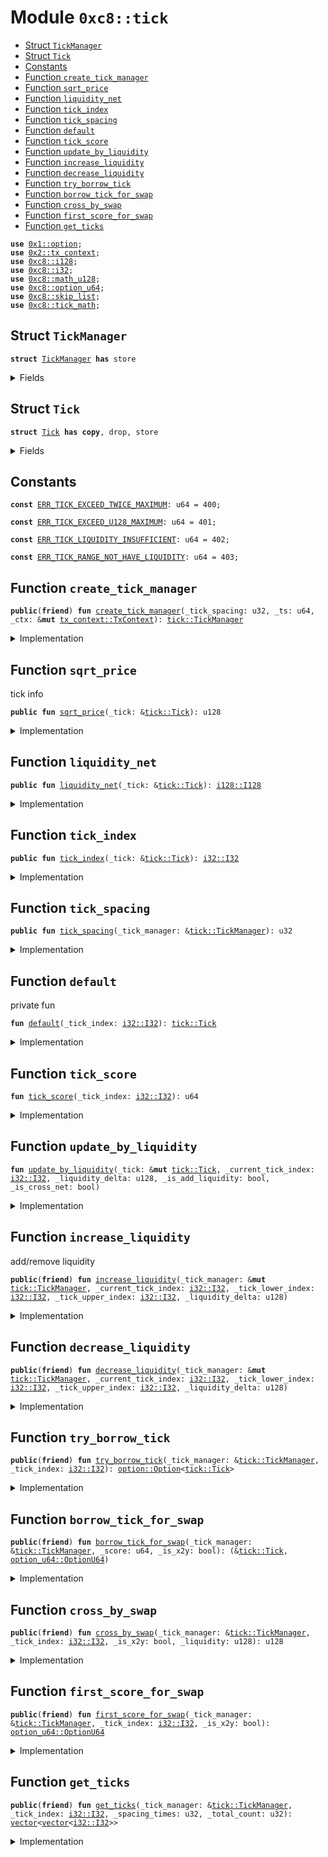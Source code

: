 
<a name="0xc8_tick"></a>

# Module `0xc8::tick`



-  [Struct `TickManager`](#0xc8_tick_TickManager)
-  [Struct `Tick`](#0xc8_tick_Tick)
-  [Constants](#@Constants_0)
-  [Function `create_tick_manager`](#0xc8_tick_create_tick_manager)
-  [Function `sqrt_price`](#0xc8_tick_sqrt_price)
-  [Function `liquidity_net`](#0xc8_tick_liquidity_net)
-  [Function `tick_index`](#0xc8_tick_tick_index)
-  [Function `tick_spacing`](#0xc8_tick_tick_spacing)
-  [Function `default`](#0xc8_tick_default)
-  [Function `tick_score`](#0xc8_tick_tick_score)
-  [Function `update_by_liquidity`](#0xc8_tick_update_by_liquidity)
-  [Function `increase_liquidity`](#0xc8_tick_increase_liquidity)
-  [Function `decrease_liquidity`](#0xc8_tick_decrease_liquidity)
-  [Function `try_borrow_tick`](#0xc8_tick_try_borrow_tick)
-  [Function `borrow_tick_for_swap`](#0xc8_tick_borrow_tick_for_swap)
-  [Function `cross_by_swap`](#0xc8_tick_cross_by_swap)
-  [Function `first_score_for_swap`](#0xc8_tick_first_score_for_swap)
-  [Function `get_ticks`](#0xc8_tick_get_ticks)


<pre><code><b>use</b> <a href="">0x1::option</a>;
<b>use</b> <a href="../../../.././build/Sui/docs/tx_context.md#0x2_tx_context">0x2::tx_context</a>;
<b>use</b> <a href="i128.md#0xc8_i128">0xc8::i128</a>;
<b>use</b> <a href="i32.md#0xc8_i32">0xc8::i32</a>;
<b>use</b> <a href="math_u128.md#0xc8_math_u128">0xc8::math_u128</a>;
<b>use</b> <a href="option_u64.md#0xc8_option_u64">0xc8::option_u64</a>;
<b>use</b> <a href="skip_list.md#0xc8_skip_list">0xc8::skip_list</a>;
<b>use</b> <a href="tick_math.md#0xc8_tick_math">0xc8::tick_math</a>;
</code></pre>



<a name="0xc8_tick_TickManager"></a>

## Struct `TickManager`



<pre><code><b>struct</b> <a href="tick.md#0xc8_tick_TickManager">TickManager</a> <b>has</b> store
</code></pre>



<details>
<summary>Fields</summary>


<dl>
<dt>
<code>tick_spacing: u32</code>
</dt>
<dd>

</dd>
<dt>
<code>ticks: <a href="skip_list.md#0xc8_skip_list_SkipList">skip_list::SkipList</a>&lt;<a href="tick.md#0xc8_tick_Tick">tick::Tick</a>&gt;</code>
</dt>
<dd>

</dd>
</dl>


</details>

<a name="0xc8_tick_Tick"></a>

## Struct `Tick`



<pre><code><b>struct</b> <a href="tick.md#0xc8_tick_Tick">Tick</a> <b>has</b> <b>copy</b>, drop, store
</code></pre>



<details>
<summary>Fields</summary>


<dl>
<dt>
<code>index: <a href="i32.md#0xc8_i32_I32">i32::I32</a></code>
</dt>
<dd>

</dd>
<dt>
<code>sqrt_price: u128</code>
</dt>
<dd>

</dd>
<dt>
<code>liquidity_net: <a href="i128.md#0xc8_i128_I128">i128::I128</a></code>
</dt>
<dd>

</dd>
<dt>
<code>liquidity_gross: u128</code>
</dt>
<dd>

</dd>
</dl>


</details>

<a name="@Constants_0"></a>

## Constants


<a name="0xc8_tick_ERR_TICK_EXCEED_TWICE_MAXIMUM"></a>



<pre><code><b>const</b> <a href="tick.md#0xc8_tick_ERR_TICK_EXCEED_TWICE_MAXIMUM">ERR_TICK_EXCEED_TWICE_MAXIMUM</a>: u64 = 400;
</code></pre>



<a name="0xc8_tick_ERR_TICK_EXCEED_U128_MAXIMUM"></a>



<pre><code><b>const</b> <a href="tick.md#0xc8_tick_ERR_TICK_EXCEED_U128_MAXIMUM">ERR_TICK_EXCEED_U128_MAXIMUM</a>: u64 = 401;
</code></pre>



<a name="0xc8_tick_ERR_TICK_LIQUIDITY_INSUFFICIENT"></a>



<pre><code><b>const</b> <a href="tick.md#0xc8_tick_ERR_TICK_LIQUIDITY_INSUFFICIENT">ERR_TICK_LIQUIDITY_INSUFFICIENT</a>: u64 = 402;
</code></pre>



<a name="0xc8_tick_ERR_TICK_RANGE_NOT_HAVE_LIQUIDITY"></a>



<pre><code><b>const</b> <a href="tick.md#0xc8_tick_ERR_TICK_RANGE_NOT_HAVE_LIQUIDITY">ERR_TICK_RANGE_NOT_HAVE_LIQUIDITY</a>: u64 = 403;
</code></pre>



<a name="0xc8_tick_create_tick_manager"></a>

## Function `create_tick_manager`



<pre><code><b>public</b>(<b>friend</b>) <b>fun</b> <a href="tick.md#0xc8_tick_create_tick_manager">create_tick_manager</a>(_tick_spacing: u32, _ts: u64, _ctx: &<b>mut</b> <a href="../../../.././build/Sui/docs/tx_context.md#0x2_tx_context_TxContext">tx_context::TxContext</a>): <a href="tick.md#0xc8_tick_TickManager">tick::TickManager</a>
</code></pre>



<details>
<summary>Implementation</summary>


<pre><code><b>public</b>(<b>friend</b>) <b>fun</b> <a href="tick.md#0xc8_tick_create_tick_manager">create_tick_manager</a>(
    _tick_spacing: u32,
    _ts: u64,
    _ctx: &<b>mut</b> TxContext,
): <a href="tick.md#0xc8_tick_TickManager">TickManager</a> {
    <a href="tick.md#0xc8_tick_TickManager">TickManager</a> {
        tick_spacing: _tick_spacing,
        ticks: <a href="skip_list.md#0xc8_skip_list_new">skip_list::new</a>(16, 2, _ts, _ctx),
    }
}
</code></pre>



</details>

<a name="0xc8_tick_sqrt_price"></a>

## Function `sqrt_price`

tick info


<pre><code><b>public</b> <b>fun</b> <a href="tick.md#0xc8_tick_sqrt_price">sqrt_price</a>(_tick: &<a href="tick.md#0xc8_tick_Tick">tick::Tick</a>): u128
</code></pre>



<details>
<summary>Implementation</summary>


<pre><code><b>public</b> <b>fun</b> <a href="tick.md#0xc8_tick_sqrt_price">sqrt_price</a>(_tick: &<a href="tick.md#0xc8_tick_Tick">Tick</a>): u128 {
    _tick.sqrt_price
}
</code></pre>



</details>

<a name="0xc8_tick_liquidity_net"></a>

## Function `liquidity_net`



<pre><code><b>public</b> <b>fun</b> <a href="tick.md#0xc8_tick_liquidity_net">liquidity_net</a>(_tick: &<a href="tick.md#0xc8_tick_Tick">tick::Tick</a>): <a href="i128.md#0xc8_i128_I128">i128::I128</a>
</code></pre>



<details>
<summary>Implementation</summary>


<pre><code><b>public</b> <b>fun</b> <a href="tick.md#0xc8_tick_liquidity_net">liquidity_net</a>(_tick: &<a href="tick.md#0xc8_tick_Tick">Tick</a>): I128 {
    _tick.liquidity_net
}
</code></pre>



</details>

<a name="0xc8_tick_tick_index"></a>

## Function `tick_index`



<pre><code><b>public</b> <b>fun</b> <a href="tick.md#0xc8_tick_tick_index">tick_index</a>(_tick: &<a href="tick.md#0xc8_tick_Tick">tick::Tick</a>): <a href="i32.md#0xc8_i32_I32">i32::I32</a>
</code></pre>



<details>
<summary>Implementation</summary>


<pre><code><b>public</b> <b>fun</b> <a href="tick.md#0xc8_tick_tick_index">tick_index</a>(_tick: &<a href="tick.md#0xc8_tick_Tick">Tick</a>): I32 {
    _tick.index
}
</code></pre>



</details>

<a name="0xc8_tick_tick_spacing"></a>

## Function `tick_spacing`



<pre><code><b>public</b> <b>fun</b> <a href="tick.md#0xc8_tick_tick_spacing">tick_spacing</a>(_tick_manager: &<a href="tick.md#0xc8_tick_TickManager">tick::TickManager</a>): u32
</code></pre>



<details>
<summary>Implementation</summary>


<pre><code><b>public</b> <b>fun</b> <a href="tick.md#0xc8_tick_tick_spacing">tick_spacing</a>(_tick_manager: &<a href="tick.md#0xc8_tick_TickManager">TickManager</a>): u32 {
    _tick_manager.tick_spacing
}
</code></pre>



</details>

<a name="0xc8_tick_default"></a>

## Function `default`

private fun


<pre><code><b>fun</b> <a href="tick.md#0xc8_tick_default">default</a>(_tick_index: <a href="i32.md#0xc8_i32_I32">i32::I32</a>): <a href="tick.md#0xc8_tick_Tick">tick::Tick</a>
</code></pre>



<details>
<summary>Implementation</summary>


<pre><code><b>fun</b> <a href="tick.md#0xc8_tick_default">default</a>(_tick_index: I32): <a href="tick.md#0xc8_tick_Tick">Tick</a> {
    <b>let</b> sqrt_price = <a href="tick_math.md#0xc8_tick_math_get_sqrt_price_at_tick">tick_math::get_sqrt_price_at_tick</a>(_tick_index);
    <a href="tick.md#0xc8_tick_Tick">Tick</a> {
        sqrt_price,
        index: _tick_index,
        liquidity_net: <a href="i128.md#0xc8_i128_from">i128::from</a>(sqrt_price),
        liquidity_gross: 0
    }
}
</code></pre>



</details>

<a name="0xc8_tick_tick_score"></a>

## Function `tick_score`



<pre><code><b>fun</b> <a href="tick.md#0xc8_tick_tick_score">tick_score</a>(_tick_index: <a href="i32.md#0xc8_i32_I32">i32::I32</a>): u64
</code></pre>



<details>
<summary>Implementation</summary>


<pre><code><b>fun</b> <a href="tick.md#0xc8_tick_tick_score">tick_score</a>(_tick_index: I32): u64 {
    <b>let</b> score = <a href="i32.md#0xc8_i32_as_u32">i32::as_u32</a>(<a href="i32.md#0xc8_i32_add">i32::add</a>(_tick_index, <a href="tick_math.md#0xc8_tick_math_max_tick">tick_math::max_tick</a>()));
    <b>assert</b>!(
        score &gt;= 0 && score &lt;= <a href="i32.md#0xc8_i32_as_u32">i32::as_u32</a>(<a href="i32.md#0xc8_i32_mul">i32::mul</a>(<a href="tick_math.md#0xc8_tick_math_max_tick">tick_math::max_tick</a>(), <a href="i32.md#0xc8_i32_from_u32">i32::from_u32</a>(2))),
        <a href="tick.md#0xc8_tick_ERR_TICK_EXCEED_TWICE_MAXIMUM">ERR_TICK_EXCEED_TWICE_MAXIMUM</a>
    );
    (score <b>as</b> u64)
}
</code></pre>



</details>

<a name="0xc8_tick_update_by_liquidity"></a>

## Function `update_by_liquidity`



<pre><code><b>fun</b> <a href="tick.md#0xc8_tick_update_by_liquidity">update_by_liquidity</a>(_tick: &<b>mut</b> <a href="tick.md#0xc8_tick_Tick">tick::Tick</a>, _current_tick_index: <a href="i32.md#0xc8_i32_I32">i32::I32</a>, _liquidity_delta: u128, _is_add_liquidity: bool, _is_cross_net: bool)
</code></pre>



<details>
<summary>Implementation</summary>


<pre><code><b>fun</b> <a href="tick.md#0xc8_tick_update_by_liquidity">update_by_liquidity</a>(
    _tick: &<b>mut</b> <a href="tick.md#0xc8_tick_Tick">Tick</a>,
    _current_tick_index: I32,
    _liquidity_delta: u128,
    _is_add_liquidity: bool,
    _is_cross_net: bool
)
{
    <b>if</b> (_is_add_liquidity == <b>true</b>) {
        <b>assert</b>!(<a href="math_u128.md#0xc8_math_u128_add_check">math_u128::add_check</a>(_tick.liquidity_gross, _liquidity_delta), <a href="tick.md#0xc8_tick_ERR_TICK_EXCEED_U128_MAXIMUM">ERR_TICK_EXCEED_U128_MAXIMUM</a>);
        _tick.liquidity_gross = _tick.liquidity_gross + _liquidity_delta;
    } <b>else</b> {
        <b>assert</b>!(_tick.liquidity_gross &gt;= _liquidity_delta, <a href="tick.md#0xc8_tick_ERR_TICK_LIQUIDITY_INSUFFICIENT">ERR_TICK_LIQUIDITY_INSUFFICIENT</a>);
        _tick.liquidity_gross = _tick.liquidity_gross - _liquidity_delta;
    };
    <b>let</b> is_overflowing: bool;
    <b>let</b> liquidity_net: I128;
    <b>if</b> (_is_add_liquidity) {
        <b>if</b> (_is_cross_net) {
            (liquidity_net, is_overflowing) = <a href="i128.md#0xc8_i128_overflowing_sub">i128::overflowing_sub</a>(
                _tick.liquidity_net,
                <a href="i128.md#0xc8_i128_from">i128::from</a>(_liquidity_delta)
            );
        } <b>else</b> {
            (liquidity_net, is_overflowing) = <a href="i128.md#0xc8_i128_overflowing_add">i128::overflowing_add</a>(
                _tick.liquidity_net,
                <a href="i128.md#0xc8_i128_from">i128::from</a>(_liquidity_delta)
            );
        };
    } <b>else</b> {
        <b>if</b> (_is_cross_net) {
            (liquidity_net, is_overflowing) = <a href="i128.md#0xc8_i128_overflowing_add">i128::overflowing_add</a>(
                _tick.liquidity_net,
                <a href="i128.md#0xc8_i128_from">i128::from</a>(_liquidity_delta)
            );
        } <b>else</b> {
            (liquidity_net, is_overflowing) = <a href="i128.md#0xc8_i128_overflowing_sub">i128::overflowing_sub</a>(
                _tick.liquidity_net,
                <a href="i128.md#0xc8_i128_from">i128::from</a>(_liquidity_delta)
            );
        };
    };
    <b>assert</b>!(!is_overflowing, <a href="tick.md#0xc8_tick_ERR_TICK_LIQUIDITY_INSUFFICIENT">ERR_TICK_LIQUIDITY_INSUFFICIENT</a>);
    _tick.liquidity_net = liquidity_net;
}
</code></pre>



</details>

<a name="0xc8_tick_increase_liquidity"></a>

## Function `increase_liquidity`

add/remove liquidity


<pre><code><b>public</b>(<b>friend</b>) <b>fun</b> <a href="tick.md#0xc8_tick_increase_liquidity">increase_liquidity</a>(_tick_manager: &<b>mut</b> <a href="tick.md#0xc8_tick_TickManager">tick::TickManager</a>, _current_tick_index: <a href="i32.md#0xc8_i32_I32">i32::I32</a>, _tick_lower_index: <a href="i32.md#0xc8_i32_I32">i32::I32</a>, _tick_upper_index: <a href="i32.md#0xc8_i32_I32">i32::I32</a>, _liquidity_delta: u128)
</code></pre>



<details>
<summary>Implementation</summary>


<pre><code><b>public</b>(<b>friend</b>) <b>fun</b> <a href="tick.md#0xc8_tick_increase_liquidity">increase_liquidity</a>(
    _tick_manager: &<b>mut</b> <a href="tick.md#0xc8_tick_TickManager">TickManager</a>,
    _current_tick_index: I32,
    _tick_lower_index: I32,
    _tick_upper_index: I32,
    _liquidity_delta: u128
)
{
    <b>if</b> (_liquidity_delta == 0) {
        <b>return</b>
    };
    <b>let</b> tick_lower_score = <a href="tick.md#0xc8_tick_tick_score">tick_score</a>(_tick_lower_index);
    <b>let</b> tick_upper_score = <a href="tick.md#0xc8_tick_tick_score">tick_score</a>(_tick_upper_index);

    <b>if</b> (!<a href="skip_list.md#0xc8_skip_list_contains">skip_list::contains</a>(&_tick_manager.ticks, tick_lower_score)) {
        <a href="skip_list.md#0xc8_skip_list_insert">skip_list::insert</a>(&<b>mut</b> _tick_manager.ticks, tick_lower_score, <a href="tick.md#0xc8_tick_default">default</a>(_tick_lower_index));
    };
    <b>if</b> (!<a href="skip_list.md#0xc8_skip_list_contains">skip_list::contains</a>(&_tick_manager.ticks, tick_upper_score)) {
        <a href="skip_list.md#0xc8_skip_list_insert">skip_list::insert</a>(&<b>mut</b> _tick_manager.ticks, tick_upper_score, <a href="tick.md#0xc8_tick_default">default</a>(_tick_upper_index));
    };

    <b>let</b> lower_tick = <a href="skip_list.md#0xc8_skip_list_borrow_mut">skip_list::borrow_mut</a>(&<b>mut</b> _tick_manager.ticks, tick_lower_score);
    <a href="tick.md#0xc8_tick_update_by_liquidity">update_by_liquidity</a>(
        lower_tick,
        _current_tick_index,
        _liquidity_delta,
        <b>true</b>,
        <b>false</b>
    );
    <b>let</b> upper_tick = <a href="skip_list.md#0xc8_skip_list_borrow_mut">skip_list::borrow_mut</a>(&<b>mut</b> _tick_manager.ticks, tick_upper_score);
    <a href="tick.md#0xc8_tick_update_by_liquidity">update_by_liquidity</a>(
        upper_tick,
        _current_tick_index,
        _liquidity_delta,
        <b>true</b>,
        <b>true</b>
    );
}
</code></pre>



</details>

<a name="0xc8_tick_decrease_liquidity"></a>

## Function `decrease_liquidity`



<pre><code><b>public</b>(<b>friend</b>) <b>fun</b> <a href="tick.md#0xc8_tick_decrease_liquidity">decrease_liquidity</a>(_tick_manager: &<b>mut</b> <a href="tick.md#0xc8_tick_TickManager">tick::TickManager</a>, _current_tick_index: <a href="i32.md#0xc8_i32_I32">i32::I32</a>, _tick_lower_index: <a href="i32.md#0xc8_i32_I32">i32::I32</a>, _tick_upper_index: <a href="i32.md#0xc8_i32_I32">i32::I32</a>, _liquidity_delta: u128)
</code></pre>



<details>
<summary>Implementation</summary>


<pre><code><b>public</b>(<b>friend</b>) <b>fun</b> <a href="tick.md#0xc8_tick_decrease_liquidity">decrease_liquidity</a>(
    _tick_manager: &<b>mut</b> <a href="tick.md#0xc8_tick_TickManager">TickManager</a>,
    _current_tick_index: I32,
    _tick_lower_index: I32,
    _tick_upper_index: I32,
    _liquidity_delta: u128
)
{
    <b>if</b> (_liquidity_delta == 0) {
        <b>return</b>
    };
    <b>let</b> tick_lower_score = <a href="tick.md#0xc8_tick_tick_score">tick_score</a>(_tick_lower_index);
    <b>let</b> tick_upper_score = <a href="tick.md#0xc8_tick_tick_score">tick_score</a>(_tick_upper_index);
    <b>assert</b>!(
        <a href="skip_list.md#0xc8_skip_list_contains">skip_list::contains</a>(&_tick_manager.ticks, tick_lower_score) &&
            <a href="skip_list.md#0xc8_skip_list_contains">skip_list::contains</a>(&_tick_manager.ticks, tick_upper_score),
        <a href="tick.md#0xc8_tick_ERR_TICK_RANGE_NOT_HAVE_LIQUIDITY">ERR_TICK_RANGE_NOT_HAVE_LIQUIDITY</a>
    );
    <b>let</b> lower_tick = <a href="skip_list.md#0xc8_skip_list_borrow_mut">skip_list::borrow_mut</a>(&<b>mut</b> _tick_manager.ticks, tick_lower_score);
    <a href="tick.md#0xc8_tick_update_by_liquidity">update_by_liquidity</a>(
        lower_tick,
        _current_tick_index,
        _liquidity_delta,
        <b>false</b>,
        <b>false</b>
    );
    <b>let</b> is_liquidity_changed = lower_tick.liquidity_gross != _liquidity_delta;
    <b>if</b> (is_liquidity_changed && lower_tick.liquidity_gross == 0 && _current_tick_index != _tick_upper_index) {
        <a href="skip_list.md#0xc8_skip_list_remove">skip_list::remove</a>(&<b>mut</b> _tick_manager.ticks, tick_lower_score);
    };
    <b>let</b> upper_tick = <a href="skip_list.md#0xc8_skip_list_borrow_mut">skip_list::borrow_mut</a>(&<b>mut</b> _tick_manager.ticks, tick_upper_score);
    <a href="tick.md#0xc8_tick_update_by_liquidity">update_by_liquidity</a>(
        upper_tick,
        _current_tick_index,
        _liquidity_delta,
        <b>false</b>,
        <b>true</b>
    );
    is_liquidity_changed = upper_tick.liquidity_gross != _liquidity_delta;
    <b>if</b> (is_liquidity_changed && upper_tick.liquidity_gross == 0 && _current_tick_index != _tick_lower_index) {
        <a href="skip_list.md#0xc8_skip_list_remove">skip_list::remove</a>(&<b>mut</b> _tick_manager.ticks, tick_upper_score);
    };
}
</code></pre>



</details>

<a name="0xc8_tick_try_borrow_tick"></a>

## Function `try_borrow_tick`



<pre><code><b>public</b>(<b>friend</b>) <b>fun</b> <a href="tick.md#0xc8_tick_try_borrow_tick">try_borrow_tick</a>(_tick_manager: &<a href="tick.md#0xc8_tick_TickManager">tick::TickManager</a>, _tick_index: <a href="i32.md#0xc8_i32_I32">i32::I32</a>): <a href="_Option">option::Option</a>&lt;<a href="tick.md#0xc8_tick_Tick">tick::Tick</a>&gt;
</code></pre>



<details>
<summary>Implementation</summary>


<pre><code><b>public</b>(<b>friend</b>) <b>fun</b> <a href="tick.md#0xc8_tick_try_borrow_tick">try_borrow_tick</a>(_tick_manager: &<a href="tick.md#0xc8_tick_TickManager">TickManager</a>, _tick_index: I32): Option&lt;<a href="tick.md#0xc8_tick_Tick">Tick</a>&gt; {
    <b>let</b> tick_score = <a href="tick.md#0xc8_tick_tick_score">tick_score</a>(_tick_index);
    <b>if</b> (!<a href="skip_list.md#0xc8_skip_list_contains">skip_list::contains</a>(&_tick_manager.ticks, tick_score)) {
        <b>return</b> <a href="_none">option::none</a>&lt;<a href="tick.md#0xc8_tick_Tick">Tick</a>&gt;()
    };
    <b>let</b> tick_borrow = <a href="skip_list.md#0xc8_skip_list_borrow">skip_list::borrow</a>(&_tick_manager.ticks, tick_score);
    <b>return</b> <a href="_some">option::some</a>(*tick_borrow)
}
</code></pre>



</details>

<a name="0xc8_tick_borrow_tick_for_swap"></a>

## Function `borrow_tick_for_swap`



<pre><code><b>public</b>(<b>friend</b>) <b>fun</b> <a href="tick.md#0xc8_tick_borrow_tick_for_swap">borrow_tick_for_swap</a>(_tick_manager: &<a href="tick.md#0xc8_tick_TickManager">tick::TickManager</a>, _score: u64, _is_x2y: bool): (&<a href="tick.md#0xc8_tick_Tick">tick::Tick</a>, <a href="option_u64.md#0xc8_option_u64_OptionU64">option_u64::OptionU64</a>)
</code></pre>



<details>
<summary>Implementation</summary>


<pre><code><b>public</b>(<b>friend</b>) <b>fun</b> <a href="tick.md#0xc8_tick_borrow_tick_for_swap">borrow_tick_for_swap</a>(
    _tick_manager: &<a href="tick.md#0xc8_tick_TickManager">TickManager</a>,
    _score: u64,
    _is_x2y: bool
): (&<a href="tick.md#0xc8_tick_Tick">Tick</a>, OptionU64) {
    <b>let</b> node = <a href="skip_list.md#0xc8_skip_list_borrow_node">skip_list::borrow_node</a>(&_tick_manager.ticks, _score);
    <b>let</b> score = <b>if</b> (_is_x2y) {
        <a href="skip_list.md#0xc8_skip_list_prev_score">skip_list::prev_score</a>(node)
    } <b>else</b> {
        <a href="skip_list.md#0xc8_skip_list_next_score">skip_list::next_score</a>(node)
    };
    (<a href="skip_list.md#0xc8_skip_list_borrow_value">skip_list::borrow_value</a>(node), score)
}
</code></pre>



</details>

<a name="0xc8_tick_cross_by_swap"></a>

## Function `cross_by_swap`



<pre><code><b>public</b>(<b>friend</b>) <b>fun</b> <a href="tick.md#0xc8_tick_cross_by_swap">cross_by_swap</a>(_tick_manager: &<a href="tick.md#0xc8_tick_TickManager">tick::TickManager</a>, _tick_index: <a href="i32.md#0xc8_i32_I32">i32::I32</a>, _is_x2y: bool, _liquidity: u128): u128
</code></pre>



<details>
<summary>Implementation</summary>


<pre><code><b>public</b>(<b>friend</b>) <b>fun</b> <a href="tick.md#0xc8_tick_cross_by_swap">cross_by_swap</a>(
    _tick_manager: &<a href="tick.md#0xc8_tick_TickManager">TickManager</a>,
    _tick_index: I32,
    _is_x2y: bool,
    _liquidity: u128
): u128
{
    <b>let</b> <a href="tick.md#0xc8_tick">tick</a> = <a href="skip_list.md#0xc8_skip_list_borrow">skip_list::borrow</a>(&_tick_manager.ticks, <a href="tick.md#0xc8_tick_tick_score">tick_score</a>(_tick_index));
    <b>let</b> liquidity_net = <b>if</b> (_is_x2y) {
        <a href="i128.md#0xc8_i128_neg">i128::neg</a>(<a href="tick.md#0xc8_tick">tick</a>.liquidity_net)
    } <b>else</b> {
        <a href="tick.md#0xc8_tick">tick</a>.liquidity_net
    };
    <b>let</b> liquidity_ret: u128;
    <b>if</b> (<a href="i128.md#0xc8_i128_is_neg">i128::is_neg</a>(liquidity_net)) {
        <b>assert</b>!(<a href="i128.md#0xc8_i128_abs_u128">i128::abs_u128</a>(liquidity_net) &lt;= _liquidity, <a href="tick.md#0xc8_tick_ERR_TICK_LIQUIDITY_INSUFFICIENT">ERR_TICK_LIQUIDITY_INSUFFICIENT</a>);
        liquidity_ret = _liquidity - <a href="i128.md#0xc8_i128_abs_u128">i128::abs_u128</a>(liquidity_net);
    } <b>else</b> {
        <b>assert</b>!(<a href="math_u128.md#0xc8_math_u128_add_check">math_u128::add_check</a>(<a href="i128.md#0xc8_i128_abs_u128">i128::abs_u128</a>(liquidity_net), _liquidity), <a href="tick.md#0xc8_tick_ERR_TICK_EXCEED_U128_MAXIMUM">ERR_TICK_EXCEED_U128_MAXIMUM</a>);
        liquidity_ret = <a href="i128.md#0xc8_i128_abs_u128">i128::abs_u128</a>(liquidity_net) + _liquidity;
    };
    liquidity_ret
}
</code></pre>



</details>

<a name="0xc8_tick_first_score_for_swap"></a>

## Function `first_score_for_swap`



<pre><code><b>public</b>(<b>friend</b>) <b>fun</b> <a href="tick.md#0xc8_tick_first_score_for_swap">first_score_for_swap</a>(_tick_manager: &<a href="tick.md#0xc8_tick_TickManager">tick::TickManager</a>, _tick_index: <a href="i32.md#0xc8_i32_I32">i32::I32</a>, _is_x2y: bool): <a href="option_u64.md#0xc8_option_u64_OptionU64">option_u64::OptionU64</a>
</code></pre>



<details>
<summary>Implementation</summary>


<pre><code><b>public</b>(<b>friend</b>) <b>fun</b> <a href="tick.md#0xc8_tick_first_score_for_swap">first_score_for_swap</a>(
    _tick_manager: &<a href="tick.md#0xc8_tick_TickManager">TickManager</a>,
    _tick_index: I32,
    _is_x2y: bool,
): OptionU64 {
    <b>let</b> score;
    <b>if</b> (_is_x2y) {
        score = <a href="tick.md#0xc8_tick_tick_score">tick_score</a>(_tick_index);
        <a href="skip_list.md#0xc8_skip_list_find_prev">skip_list::find_prev</a>(&_tick_manager.ticks, score, <b>true</b>)
    } <b>else</b> {
        <b>if</b> (<a href="i32.md#0xc8_i32_eq">i32::eq</a>(
            _tick_index,
            <a href="i32.md#0xc8_i32_neg_from">i32::neg_from</a>(<a href="tick_math.md#0xc8_tick_math_tick_bound">tick_math::tick_bound</a>() + 1),
        )) {
            score = <a href="tick.md#0xc8_tick_tick_score">tick_score</a>(<a href="tick_math.md#0xc8_tick_math_min_tick">tick_math::min_tick</a>());
            <a href="skip_list.md#0xc8_skip_list_find_next">skip_list::find_next</a>(&_tick_manager.ticks, score, <b>true</b>)
        } <b>else</b> {
            score = <a href="tick.md#0xc8_tick_tick_score">tick_score</a>(_tick_index);
            <a href="skip_list.md#0xc8_skip_list_find_next">skip_list::find_next</a>(&_tick_manager.ticks, score, <b>false</b>)
        }
    }
}
</code></pre>



</details>

<a name="0xc8_tick_get_ticks"></a>

## Function `get_ticks`



<pre><code><b>public</b>(<b>friend</b>) <b>fun</b> <a href="tick.md#0xc8_tick_get_ticks">get_ticks</a>(_tick_manager: &<a href="tick.md#0xc8_tick_TickManager">tick::TickManager</a>, _tick_index: <a href="i32.md#0xc8_i32_I32">i32::I32</a>, _spacing_times: u32, _total_count: u32): <a href="">vector</a>&lt;<a href="">vector</a>&lt;<a href="i32.md#0xc8_i32_I32">i32::I32</a>&gt;&gt;
</code></pre>



<details>
<summary>Implementation</summary>


<pre><code><b>public</b>(<b>friend</b>) <b>fun</b> <a href="tick.md#0xc8_tick_get_ticks">get_ticks</a>(
    _tick_manager: &<a href="tick.md#0xc8_tick_TickManager">TickManager</a>,
    _tick_index: I32,
    _spacing_times: u32,
    _total_count: u32,
): <a href="">vector</a>&lt;<a href="">vector</a>&lt;I32&gt;&gt; {
    <b>let</b> gap = <a href="i32.md#0xc8_i32_from_u32">i32::from_u32</a>(_spacing_times * _tick_manager.tick_spacing);
    <b>let</b> middle = <a href="tick_math.md#0xc8_tick_math_get_prev_valid_tick_index">tick_math::get_prev_valid_tick_index</a>(_tick_index, _tick_manager.tick_spacing);
    <b>let</b> spacing_times = (_total_count - 1) / 2 * _spacing_times + (_spacing_times + 1) / 2;
    <b>let</b> lower = <a href="i32.md#0xc8_i32_sub">i32::sub</a>(
        middle,
        <a href="i32.md#0xc8_i32_from_u32">i32::from_u32</a>(_tick_manager.tick_spacing * spacing_times),
    );
    <b>let</b> count = _total_count;
    <b>let</b> ticks = <a href="_empty">vector::empty</a>&lt;<a href="">vector</a>&lt;I32&gt;&gt;();
    <b>while</b> (count &gt; 0) {
        <b>let</b> upper = <a href="i32.md#0xc8_i32_add">i32::add</a>(lower, gap);
        <a href="_push_back">vector::push_back</a>(&<b>mut</b> ticks, <a href="">vector</a>&lt;I32&gt;[lower, upper]);
        lower = upper;
        count = count - 1
    };
    ticks
}
</code></pre>



</details>
